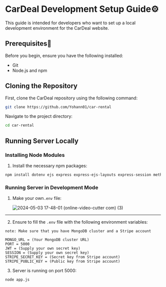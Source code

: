 # CarDeal Development Setup Guide⚙️

This guide is intended for developers who want to set up a local development environment for the CarDeal website.

## Prerequisites📃

Before you begin, ensure you have the following installed:

- Git
- Node.js and npm

## Cloning the Repository

First, clone the CarDeal repository using the following command:

```bash
git clone https://github.com/Yohann01/car-rental
```

Navigate to the project directory:

```bash
cd car-rental
```

## Running Server Locally

### Installing Node Modules


1. Install the necessary npm packages:

```bash
npm install dotenv ejs express express-ejs-layouts express-session method-override mongoose validator bcrypt cookie-parser jsonwebtoken stripe
```

### Running Server in Development Mode
1. Make your own`.env` file:


    ![2024-05-03 17-48-01 (online-video-cutter com) (3)](https://github.com/Yohann01/car-rental/assets/82199055/bc6fd1e4-e478-40d9-94e5-afd245fffda4)
---
2. Ensure to fill the `.env` file with the following environment variables:

`note: Make sure that you have MongoDB cluster and a Stripe account`
```.env
MONGO_URL = (Your MongoDB cluster URL)
PORT = 5000
JWT = (Supply your own secret key)
SESSION = (Supply your own secret key)
STRIPE_SECRET_KEY = (Secret key from Stripe account)
STRIPE_PUBLIC_KEY = (Public key from Stripe account)
```

3. Server is running on port 5000:

```bash
node app.js
```
